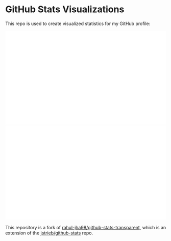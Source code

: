 # GitHub Stats Visualizations

This repo is used to create visualized statistics for my GitHub profile:

![](https://raw.githubusercontent.com/alefirr/github-stats-transparent/output/generated/overview.svg)
![](https://raw.githubusercontent.com/alefirr/github-stats-transparent/output/generated/languages.svg)

</a>

This repository is a fork of [rahul-jha98/github-stats-transparent](https://github.com/rahul-jha98/github-stats-transparent), which is an extension of the [jstrieb/github-stats](https://github.com/jstrieb/github-stats) repo.
